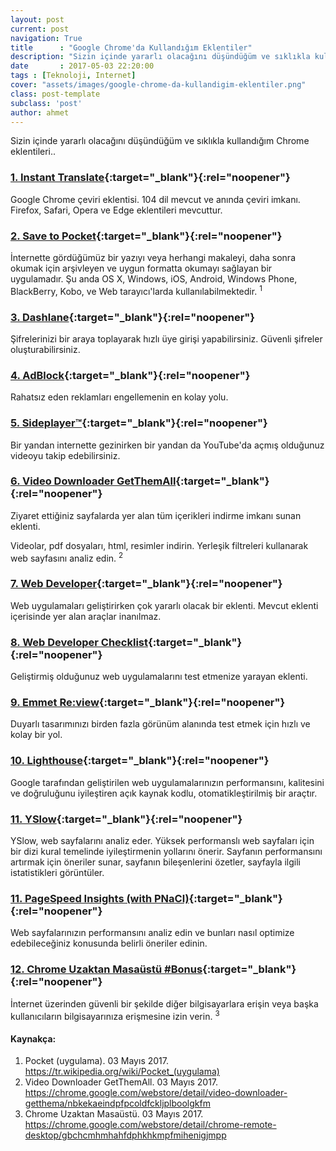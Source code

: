 ```yaml
---
layout: post
current: post
navigation: True
title      : "Google Chrome'da Kullandığım Eklentiler"
description: "Sizin içinde yararlı olacağını düşündüğüm ve sıklıkla kullandığım Chrome eklentileri.."
date       : 2017-05-03 22:20:00
tags : [Teknoloji, Internet]
cover: "assets/images/google-chrome-da-kullandigim-eklentiler.png"
class: post-template
subclass: 'post'
author: ahmet
---
```


Sizin içinde yararlı olacağını düşündüğüm ve sıklıkla kullandığım Chrome eklentileri..

### [1. Instant Translate](https://chrome.google.com/webstore/detail/instant-translate-select/ihmgiclibbndffejedjimfjmfoabpcke){:target="_blank"}{:rel="noopener"}

Google Chrome çeviri eklentisi. 104 dil mevcut ve anında çeviri imkanı. Firefox, Safari, Opera ve Edge eklentileri mevcuttur.  


### [2. Save to Pocket](https://chrome.google.com/webstore/detail/save-to-pocket/niloccemoadcdkdjlinkgdfekeahmflj){:target="_blank"}{:rel="noopener"}

İnternette gördüğümüz bir yazıyı veya herhangi makaleyi, daha sonra okumak için arşivleyen ve uygun formatta okumayı sağlayan bir uygulamadır. Şu anda OS X, Windows, iOS, Android, Windows Phone, BlackBerry, Kobo, ve Web tarayıcı'larda kullanılabilmektedir. <sup>1</sup>


### [3. Dashlane](https://www.dashlane.com/en/gettingstarted-cws-install){:target="_blank"}{:rel="noopener"}

Şifrelerinizi bir araya toplayarak hızlı üye girişi yapabilirsiniz. Güvenli şifreler oluşturabilirsiniz.  


### [4. AdBlock](https://chrome.google.com/webstore/detail/adblock/gighmmpiobklfepjocnamgkkbiglidom){:target="_blank"}{:rel="noopener"}

Rahatsız eden reklamları engellemenin en kolay yolu. 


### [5. Sideplayer™](https://chrome.google.com/webstore/detail/sideplayer/nicokganngdkmjiejngaacdlllkdpikn){:target="_blank"}{:rel="noopener"}

Bir yandan internette gezinirken bir yandan da YouTube'da açmış olduğunuz videoyu takip edebilirsiniz. 


### [6. Video Downloader GetThemAll](https://chrome.google.com/webstore/detail/video-downloader-getthema/nbkekaeindpfpcoldfckljplboolgkfm){:target="_blank"}{:rel="noopener"}

Ziyaret ettiğiniz sayfalarda yer alan tüm içerikleri indirme imkanı sunan eklenti. 

Videolar, pdf dosyaları, html, resimler indirin. Yerleşik filtreleri kullanarak web sayfasını analiz edin. <sup>2</sup>


### [7. Web Developer](https://chrome.google.com/webstore/detail/web-developer/bfbameneiokkgbdmiekhjnmfkcnldhhm){:target="_blank"}{:rel="noopener"}

Web uygulamaları geliştirirken çok yararlı olacak bir eklenti. Mevcut eklenti içerisinde yer alan araçlar inanılmaz. 


### [8. Web Developer Checklist](https://chrome.google.com/webstore/detail/web-developer-checklist/iahamcpedabephpcgkeikbclmaljebjp){:target="_blank"}{:rel="noopener"}

Geliştirmiş olduğunuz web uygulamalarını test etmenize yarayan eklenti.


### [9. Emmet Re:view](https://chrome.google.com/webstore/detail/emmet-review/epejoicbhllgiimigokgjdoijnpaphdp){:target="_blank"}{:rel="noopener"}

Duyarlı tasarımınızı birden fazla görünüm alanında test etmek için hızlı ve kolay bir yol.


### [10. Lighthouse](https://chrome.google.com/webstore/detail/lighthouse/blipmdconlkpinefehnmjammfjpmpbjk){:target="_blank"}{:rel="noopener"}

Google tarafından geliştirilen web uygulamalarınızın performansını, kalitesini ve doğruluğunu iyileştiren açık kaynak kodlu, otomatikleştirilmiş bir araçtır.


### [11. YSlow](https://chrome.google.com/webstore/detail/yslow/ninejjcohidippngpapiilnmkgllmakh){:target="_blank"}{:rel="noopener"}

YSlow, web sayfalarını analiz eder. Yüksek performanslı web sayfaları için bir dizi kural temelinde iyileştirmenin yollarını önerir. Sayfanın performansını artırmak için öneriler sunar, sayfanın bileşenlerini özetler, sayfayla ilgili istatistikleri görüntüler.


### [11. PageSpeed Insights (with PNaCl)](https://chrome.google.com/webstore/detail/pagespeed-insights-with-p/lanlbpjbalfkflkhegagflkgcfklnbnh){:target="_blank"}{:rel="noopener"}

Web sayfalarınızın performansını analiz edin ve bunları nasıl optimize edebileceğiniz konusunda belirli öneriler edinin.

### [12. Chrome Uzaktan Masaüstü #Bonus](https://chrome.google.com/webstore/detail/chrome-remote-desktop/gbchcmhmhahfdphkhkmpfmihenigjmpp){:target="_blank"}{:rel="noopener"}

İnternet üzerinden güvenli bir şekilde diğer bilgisayarlara erişin veya başka kullanıcıların bilgisayarınıza erişmesine izin verin. <sup>3</sup>


#### Kaynakça:

1. Pocket (uygulama). 03 ‎Mayıs ‎2017. https://tr.wikipedia.org/wiki/Pocket_(uygulama)
2. Video Downloader GetThemAll. 03 ‎Mayıs ‎2017. https://chrome.google.com/webstore/detail/video-downloader-getthema/nbkekaeindpfpcoldfckljplboolgkfm
3. Chrome Uzaktan Masaüstü. 03 ‎Mayıs ‎2017. https://chrome.google.com/webstore/detail/chrome-remote-desktop/gbchcmhmhahfdphkhkmpfmihenigjmpp